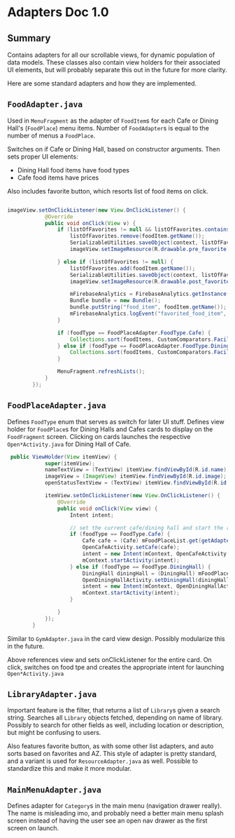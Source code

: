 # Adapters Doc 1.0

## Summary
Contains adapters for all our scrollable views, for dynamic population of data models. These classes 
also contain view holders for their associated UI elements, but will probably separate this out in the 
future for more clarity.

Here are some standard adapters and how they are implemented.

## `FoodAdapter.java`

Used in `MenuFragment` as the adapter of `FoodItem`s for each Cafe or Dining Hall's (`FoodPlace`) 
menu items. Number of `FoodAdapter`s is equal to the number of menus a `FoodPlace`. 

Switches on if Cafe or Dining Hall, based on constructor arguments. Then sets proper UI elements:
* Dining Hall food items have food types 
* Cafe food items have prices

Also includes favorite button, which resorts list of food items on click.

```java

imageView.setOnClickListener(new View.OnClickListener() {
            @Override
            public void onClick(View v) {
                if (listOfFavorites != null && listOfFavorites.contains(foodItem.getName())) {
                    listOfFavorites.remove(foodItem.getName());
                    SerializableUtilities.saveObject(context, listOfFavorites);
                    imageView.setImageResource(R.drawable.pre_favorite);

                } else if (listOfFavorites != null) {
                    listOfFavorites.add(foodItem.getName());
                    SerializableUtilities.saveObject(context, listOfFavorites);
                    imageView.setImageResource(R.drawable.post_favorite);

                    mFirebaseAnalytics = FirebaseAnalytics.getInstance(FoodAdapter.this.context);
                    Bundle bundle = new Bundle();
                    bundle.putString("food_item", foodItem.getName());
                    mFirebaseAnalytics.logEvent("favorited_food_item", bundle);
                }

                if (foodType == FoodPlaceAdapter.FoodType.Cafe) {
                    Collections.sort(foodItems, CustomComparators.FacilityComparators.getFoodSortByFavorite(OpenCafeActivity.selfReference));
                } else if (foodType == FoodPlaceAdapter.FoodType.DiningHall) {
                    Collections.sort(foodItems, CustomComparators.FacilityComparators.getFoodSortByFavorite(OpenDiningHallActivity.selfReference));
                }

                MenuFragment.refreshLists();
            }
        });

```



## `FoodPlaceAdapter.java`

Defines `FoodType` enum that serves as switch for later UI stuff. Defines view holder for `FoodPlace`s 
for Dining Halls and Cafes cards to display on the `FoodFragment` screen. Clicking on cards launches the respective
`Open*Activity.java` for Dining Hall of Cafe.

```java
 public ViewHolder(View itemView) {
            super(itemView);
            nameTextView = (TextView) itemView.findViewById(R.id.name);
            imageView = (ImageView) itemView.findViewById(R.id.image);
            openStatusTextView = (TextView) itemView.findViewById(R.id.open_status);

            itemView.setOnClickListener(new View.OnClickListener() {
                @Override
                public void onClick(View view) {
                    Intent intent;

                    // set the current cafe/dining hall and start the right intent
                    if (foodType == FoodType.Cafe) {
                        Cafe cafe = (Cafe) mFoodPlaceList.get(getAdapterPosition());
                        OpenCafeActivity.setCafe(cafe);
                        intent = new Intent(mContext, OpenCafeActivity.class);
                        mContext.startActivity(intent);
                    } else if (foodType == FoodType.DiningHall) {
                        DiningHall diningHall = (DiningHall) mFoodPlaceList.get(getAdapterPosition());
                        OpenDiningHallActivity.setDiningHall(diningHall);
                        intent = new Intent(mContext, OpenDiningHallActivity.class);
                        mContext.startActivity(intent);
                    }

                }
            });
        }

```

Similar to `GymAdapter.java` in the card view design. Possibly modularize this in the future.

Above references view and sets onClickListener for the entire card. On click, switches on food tpe
and creates the appropriate intent for launching `Open*Activity.java`

## `LibraryAdapter.java`

Important feature is the filter, that returns a list of `Library`s given a search string. Searches all 
`Library` objects fetched, depending on name of library. Possibly to search for other fields as well, 
including location or description, but might be confusing to users. 

Also features favorite button, as with some other list adapters, and auto sorts based on favorites and AZ. 
This style of adapter is pretty standard, and a variant is used for `ResourceAdapter.java` as well. Possible 
to standardize this and make it more modular.

## `MainMenuAdapter.java`

Defines adapter for `Category`s in the main menu (navigation drawer really). The name is misleading imo, and 
probably need a better main menu splash screen instead of having the user see an open nav drawer as the first 
screen on launch.
